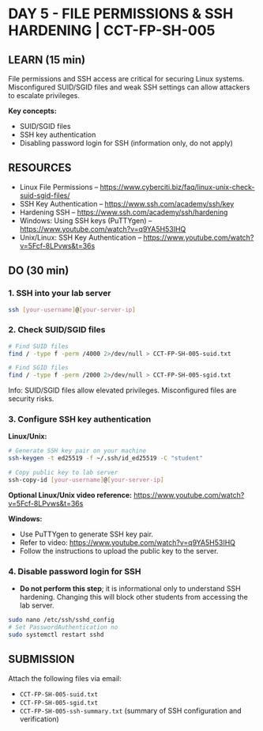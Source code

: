 # DAY 5 - FILE PERMISSIONS & SSH HARDENING | CCT-FP-SH-005

## LEARN (15 min)
File permissions and SSH access are critical for securing Linux systems. Misconfigured SUID/SGID files and weak SSH settings can allow attackers to escalate privileges.

**Key concepts:**  
- SUID/SGID files  
- SSH key authentication  
- Disabling password login for SSH (information only, do not apply)  

## RESOURCES
- Linux File Permissions – https://www.cyberciti.biz/faq/linux-unix-check-suid-sgid-files/  
- SSH Key Authentication – https://www.ssh.com/academy/ssh/key  
- Hardening SSH – https://www.ssh.com/academy/ssh/hardening  
- Windows: Using SSH keys (PuTTYgen) – https://www.youtube.com/watch?v=q9YA5H53IHQ  
- Unix/Linux: SSH Key Authentication – https://www.youtube.com/watch?v=5Fcf-8LPvws&t=36s  

## DO (30 min)

### 1. SSH into your lab server
```bash
ssh [your-username]@[your-server-ip]
```

### 2. Check SUID/SGID files
```bash
# Find SUID files
find / -type f -perm /4000 2>/dev/null > CCT-FP-SH-005-suid.txt

# Find SGID files
find / -type f -perm /2000 2>/dev/null > CCT-FP-SH-005-sgid.txt
```
Info: SUID/SGID files allow elevated privileges. Misconfigured files are security risks.
### 3. Configure SSH key authentication

**Linux/Unix:**
```bash
# Generate SSH key pair on your machine
ssh-keygen -t ed25519 -f ~/.ssh/id_ed25519 -C "student"

# Copy public key to lab server
ssh-copy-id [your-username]@[your-server-ip]
```
**Optional Linux/Unix video reference:** https://www.youtube.com/watch?v=5Fcf-8LPvws&t=36s


**Windows:**  
- Use PuTTYgen to generate SSH key pair.  
- Refer to video: https://www.youtube.com/watch?v=q9YA5H53IHQ  
- Follow the instructions to upload the public key to the server.


### 4. Disable password login for SSH
- **Do not perform this step**; it is informational only to understand SSH hardening. Changing this will block other students from accessing the lab server.
```bash
sudo nano /etc/ssh/sshd_config
# Set PasswordAuthentication no
sudo systemctl restart sshd
```

## SUBMISSION
Attach the following files via email:  
- `CCT-FP-SH-005-suid.txt`  
- `CCT-FP-SH-005-sgid.txt`  
- `CCT-FP-SH-005-ssh-summary.txt` (summary of SSH configuration and verification)
